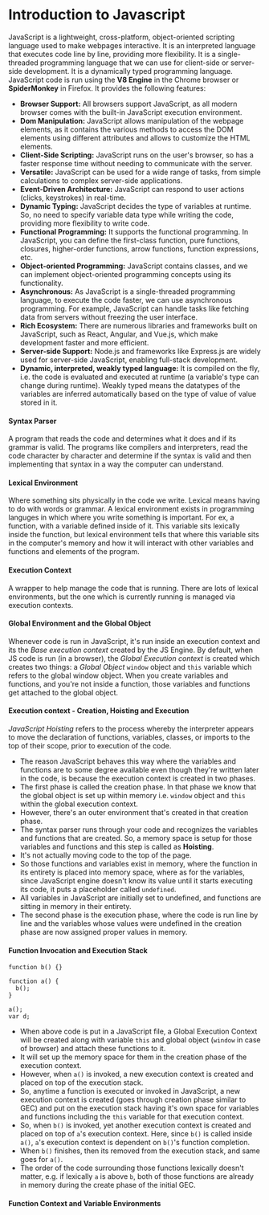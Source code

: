 # Introduction to Javascript

JavaScript is a lightweight, cross-platform, object-oriented scripting language used to make webpages interactive. It is an interpreted language that executes code line by line, providing more flexibility. It is a single-threaded programming language that we can use for client-side or server-side development. It is a dynamically typed programming language. JavaScript code is run using the **V8 Engine** in the Chrome browser or **SpiderMonkey** in Firefox. It provides the following features:

- **Browser Support:** All browsers support JavaScript, as all modern browser comes with the built-in JavaScript execution environment.
- **Dom Manipulation:** JavaScript allows manipulation of the webpage elements, as it contains the various methods to access the DOM elements using different attributes and allows to customize the HTML elements.
- **Client-Side Scripting:** JavaScript runs on the user's browser, so has a faster response time without needing to communicate with the server.
- **Versatile:** JavaScript can be used for a wide range of tasks, from simple calculations to complex server-side applications.
- **Event-Driven Architecture:** JavaScript can respond to user actions (clicks, keystrokes) in real-time.
- **Dynamic Typing:** JavaScript decides the type of variables at runtime. So, no need to specify variable data type while writing the code, providing more flexibility to write code.
- **Functional Programming:** It supports the functional programming. In JavaScript, you can define the first-class function, pure functions, closures, higher-order functions, arrow functions, function expressions, etc.
- **Object-oriented Programming:** JavaScript contains classes, and we can implement object-oriented programming concepts using its functionality.
- **Asynchronous:** As JavaScript is a single-threaded programming language, to execute the code faster, we can use asynchronous programming. For example, JavaScript can handle tasks like fetching data from servers without freezing the user interface.
- **Rich Ecosystem:** There are numerous libraries and frameworks built on JavaScript, such as React, Angular, and Vue.js, which make development faster and more efficient.
- **Server-side Support:** Node.js and frameworks like Express.js are widely used for server-side JavaScript, enabling full-stack development.
- **Dynamic, interpreted, weakly typed language:** It is compiled on the fly, i.e. the code is evaluated and executed at runtime (a variable's type can change during runtime). Weakly typed means the datatypes of the variables are inferred automatically based on the type of value of value stored in it.

#### **Syntax Parser**

A program that reads the code and determines what it does and if its grammar is valid. The programs like compilers and interpreters, read the code character by character and determine if the syntax is valid and then implementing that syntax in a way the computer can understand.

#### **Lexical Environment**

Where something sits physically in the code we write. Lexical means having to do with words or grammar. A lexical environment exists in programming languges in which where you write something is important. For ex, a function, with a variable defined inside of it. This variable sits lexically inside the function, but lexical environment tells that where this variable sits in the computer's memory and how it will interact with other variables and functions and elements of the program.

#### **Execution Context**

A wrapper to help manage the code that is running. There are lots of lexical environments, but the one which is currently running is managed via execution contexts.

#### **Global Environment and the Global Object**

Whenever code is run in JavaScript, it's run inside an execution context and its the _Base execution context_ created by the JS Engine. By default, when JS code is run (in a browser), the _Global Execution context_ is created which creates two things: a _Global Object_ `window` object and `this` variable which refers to the global window object. When you create variables and functions, and you're not inside a function, those variables and functions get attached to the global object.

#### **Execution context - Creation, Hoisting and Execution**

_JavaScript Hoisting_ refers to the process whereby the interpreter appears to move the declaration of functions, variables, classes, or imports to the top of their scope, prior to execution of the code. 
- The reason JavaScript behaves this way where the variables and functions are to some degree available even though they're written later in the code, is because the execution context is created in two phases.
- The first phase is called the creation phase. In that phase we know that the global object is set up within memory i.e. `window` object and `this` within the global execution context.
- However, there's an outer environment that's created in that creation phase.
- The syntax parser runs through your code and recognizes the variables and functions that are created. So, a memory space is setup for those variables and functions and this step is called as __Hoisting__.
- It's not actually moving code to the top of the page.
- So those functions and variables exist in memory, where the function in its entirety is placed into memory space, where as for the variables, since JavaScript engine doesn't know its value until it starts executing its code, it puts a placeholder called `undefined`.
- All variables in JavaScript are initially set to undefined, and functions are sitting in memory in their entirety.
- The second phase is the execution phase, where the code is run line by line and the variables whose values were undefined in the creation phase are now assigned proper values in memory.

#### **Function Invocation and Execution Stack**

```
function b() {}

function a() {
  b();
}

a();
var d;
```
- When above code is put in a JavaScript file, a Global Execution Context will be created along with variable `this` and global object (`window` in case of browser) and attach these functions to it.
- It will set up the memory space for them in the creation phase of the execution context.
- However, when `a()` is invoked, a new execution context is created and placed on top of the execution stack.
- So, anytime a function is executed or invoked in JavaScript, a new execution context is created (goes through creation phase similar to GEC) and put on the execution stack having it's own space for variables and functions including the `this` variable for that execution context.
- So, when `b()` is invoked, yet another execution context is created and placed on top of `a`'s execution context. Here, since `b()` is called inside `a()`, `a`'s execution context is dependent on `b()`'s function completion. 
- When `b()` finishes, then its removed from the execution stack, and same goes for `a()`.
- The order of the code surrounding those functions lexically doesn't matter, e.g. if lexically `a` is above `b`, both of those functions are already in memory during the create phase of the initial GEC.

#### **Function Context and Variable Environments**


